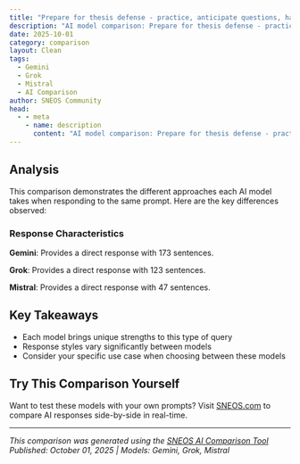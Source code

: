 ```yaml
---
title: "Prepare for thesis defense - practice, anticipate questions, handle stress"
description: "AI model comparison: Prepare for thesis defense - practice, anticipate questions, handle stress..."
date: 2025-10-01
category: comparison
layout: Clean
tags:
  - Gemini
  - Grok
  - Mistral
  - AI Comparison
author: SNEOS Community
head:
  - - meta
    - name: description
      content: "AI model comparison: Prepare for thesis defense - practice, anticipate questions, handle stress..."
---
```


<ChatComparison
  title="Prepare for thesis defense - practice, anticipate questions, handle stress"
  prompt="Prepare for thesis defense - practice, anticipate questions, handle stress"
  :responses='{
    "Gemini": "Okay, let\u0027s get you ready for your thesis defense! I\u0027ll help you practice, anticipate questions, and develop strategies for managing stress. We\u0027ll break this down into manageable sections.\n\n**I. Practice Makes Perfect (and Reduces Anxiety!)**\n\n*   **The Full Rehearsal:**\n    *   **Goal:**  Simulate the real defense as closely as possible.\n    *   **Steps:**\n        1.  **Time Yourself:**  Strictly adhere to the time limit for your presentation. If you\u0027re given 30 minutes, rehearse for 30 minutes.\n        2.  **Present Out Loud:**  Don\u0027t just read your slides to yourself. Speak naturally, using your own words.  Practice transitioning between slides smoothly.\n        3.  **Record Yourself (Audio and/or Video):**  This is crucial.  You\u0027ll be able to identify areas where you stumble, speak too quickly, or use filler words (\u0022um,\u0022 \u0022ah,\u0022 \u0022like\u0022).  It also helps you see your body language (nervous fidgeting, etc.).\n        4.  **Practice with an Audience (Even a Pet!):**  Present to friends, family, lab mates, or even a willing pet.  Ask them to listen critically and provide feedback.  Ideally, at least one person should be familiar with your field.\n        5.  **Take Questions:**  After your practice presentation, have your audience ask you questions.  Start with the questions you anticipate (see next section) and then ask them to come up with new ones.\n        6.  **Refine and Repeat:**  Based on the feedback you receive, revise your presentation and practice again.  Repeat this process several times.\n\n*   **Elevator Pitch/Summary:**\n    *   **Goal:** To quickly and clearly explain the essence of your thesis.\n    *   **Practice:** Develop a 1-2 minute summary of your thesis. Include:\n        *   The problem you addressed\n        *   Your approach/methodology\n        *   Your key findings/results\n        *   The significance/implications of your work\n    *   **Why it\u0027s important:** You may be asked to summarize your thesis right at the beginning or at other points during the defense.\n\n**II. Anticipating Questions: Know Your Stuff**\n\n*   **Categories of Questions:**  Think about questions in these categories:\n\n    *   **General Understanding:**\n        *   \u0022Can you summarize your thesis in a few sentences?\u0022 (Elevator pitch!)\n        *   \u0022What motivated this research?\u0022\n        *   \u0022Why is this work important?\u0022\n        *   \u0022What are the limitations of your study?\u0022\n        *   \u0022What future research do you envision stemming from this work?\u0022\n    *   **Methodology:**\n        *   \u0022Why did you choose this particular method?\u0022\n        *   \u0022What are the assumptions underlying your methodology?\u0022\n        *   \u0022What are the potential sources of error in your methodology?\u0022\n        *   \u0022How did you validate your results?\u0022\n        *   \u0022Were there any unexpected challenges you faced in your methodology, and how did you overcome them?\u0022\n    *   **Results and Interpretation:**\n        *   \u0022Can you explain this particular result in more detail?\u0022\n        *   \u0022How do your results compare to previous research in the field?\u0022\n        *   \u0022Are there any alternative interpretations of your results?\u0022\n        *   \u0022Are there any inconsistencies in your data, and how do you explain them?\u0022\n        *   \u0022What are the implications of your findings for [specific application/field]?\u0022\n    *   **Specific Details:**  (Be prepared to answer very specific questions about your data, analysis, or literature.)\n        *   \u0022Can you explain the rationale behind this particular equation/formula?\u0022\n        *   \u0022Why did you choose this particular parameter value?\u0022\n        *   \u0022What is the significance of this particular figure/table?\u0022\n        *   \u0022Can you elaborate on the findings of [Specific Paper] that you cited?\u0022\n    *   **Weaknesses and Limitations:**  (It\u0027s okay to acknowledge limitations \u2013 shows self-awareness and critical thinking.)\n        *   \u0022What are the limitations of your model/approach?\u0022\n        *   \u0022What are the potential sources of bias in your data?\u0022\n        *   \u0022What are the assumptions that you made, and how might they affect your conclusions?\u0022\n    *   **Future Directions:**\n        *   \u0022What are the next steps in this research?\u0022\n        *   \u0022How could this work be extended or improved?\u0022\n        *   \u0022What are the potential applications of your findings?\u0022\n\n*   **Brainstorming and Preparation:**\n\n    1.  **List Potential Questions:**  Write down every possible question you can think of, based on the categories above, the feedback you\u0027ve received, and your committee members\u0027 areas of expertise.\n    2.  **Outline Answers:**  Don\u0027t memorize answers verbatim, but create outlines for each question. Focus on key points, supporting evidence, and logical reasoning.\n    3.  **Know Your Literature:**  Be intimately familiar with the key papers in your field, especially those you cited in your thesis. Be prepared to discuss them in detail.\n    4.  **Review Your Thesis Thoroughly:**  Read your entire thesis (and appendices!) multiple times. Pay close attention to details, figures, tables, and equations.  You need to be an expert on *your* work.\n    5.  **Anticipate Your Committee\u0027s Biases:**  Consider each committee member\u0027s research interests and potential biases. What questions are they likely to ask based on their own work?\n    6.  **Prepare Visual Aids (If Needed):**  If you think a visual aid (extra slide, diagram, etc.) would help explain a complex concept or answer a potential question, prepare it in advance.  Have it ready to go in case you need it.\n\n**III. Handling Questions Effectively:  The Art of the Answer**\n\n*   **Active Listening:**  Pay close attention to the question being asked.  Don\u0027t interrupt.  Make sure you understand the question before you start answering.\n*   **Clarification:**  If you don\u0027t understand a question, *ask for clarification*.  \u0022Could you please rephrase that?\u0022 or \u0022Are you asking about X or Y?\u0022 are perfectly acceptable.\n*   **Think Before You Speak:**  Take a moment to gather your thoughts before you begin answering.  It\u0027s okay to pause for a few seconds.\n*   **Be Concise and Focused:**  Answer the question directly and avoid rambling.  Stick to the key points and avoid unnecessary details.\n*   **Acknowledge Limitations:**  It\u0027s okay to admit that you don\u0027t know the answer to a question.  \u0022That\u0027s an interesting question. I haven\u0027t considered that, but I will definitely look into it further\u0022 is a good response.  You can also offer a potential explanation or suggest a direction for future research.  Don\u0027t try to bluff your way through an answer \u2013 it will likely be obvious.\n*   **Stay Calm and Respectful:**  Even if you disagree with a question or feel challenged, remain calm, polite, and respectful.  Remember, the goal is to have a constructive discussion.\n*   **Visual Aids to the Rescue:** Use prepared visual aids (if you have them) to clarify a point or support your answer.\n*   **Tie Back to Your Thesis:** Whenever possible, connect your answers back to the broader goals and significance of your thesis.\n\n**IV. Managing Stress:  Mind and Body**\n\n*   **Preparation is Key:**  The more prepared you are, the less anxious you will feel.\n*   **Positive Self-Talk:**  Replace negative thoughts with positive affirmations.  Remind yourself of your accomplishments and your expertise.\n*   **Practice Relaxation Techniques:**  Deep breathing exercises, meditation, or yoga can help calm your nerves. Practice these techniques regularly in the days leading up to your defense.\n*   **Get Enough Sleep:**  Aim for 7-8 hours of sleep the night before your defense.  Avoid caffeine and alcohol before bed.\n*   **Eat a Healthy Meal:**  Eat a nutritious breakfast or lunch on the day of your defense.  Avoid sugary foods that can lead to a crash.\n*   **Exercise:**  Physical activity can help reduce stress and improve your mood.  Go for a walk, run, or workout in the days leading up to your defense.\n*   **Visualize Success:**  Imagine yourself successfully defending your thesis.  Visualize yourself answering questions confidently and receiving positive feedback.\n*   **Talk to Someone:**  Share your anxieties and concerns with friends, family, or a mentor.  Talking about your feelings can help you feel less overwhelmed.\n*   **Dress Comfortably and Professionally:**  Wear clothes that make you feel confident and comfortable.\n*   **Arrive Early:**  Give yourself plenty of time to get to the defense location and set up your presentation.\n*   **Remember Why You Started:**  Reflect on the passion that drove you to pursue this research in the first place.  Remind yourself of the impact your work can have.\n*   **It\u0027s Okay to Be Nervous:**  It\u0027s normal to feel nervous before your thesis defense.  Acknowledge your feelings and don\u0027t try to suppress them.\n*    **Celebrate Afterward!**  No matter how the defense goes, you\u0027ve completed a huge accomplishment. Take time to relax and celebrate your hard work.\n\n**V. Specific Scenarios and How to Handle Them**\n\n*   **\u0022I Don\u0027t Know\u0022 Situation:** As mentioned, it\u0027s okay to admit you don\u0027t know. Acknowledge the question\u0027s importance, and explain why you don\u0027t know (e.g., \u0022That\u0027s outside the scope of my research,\u0022 or \u0022I didn\u0027t have the resources to explore that aspect\u0022). Offer potential directions for future research that could address the question.\n\n*   **Committee Member is Hostile/Aggressive:** This is rare, but it can happen. Remain calm and professional. Don\u0027t get defensive or argumentative. Answer the questions as objectively as possible. If the questioning becomes truly inappropriate (e.g., personal attacks), you can politely say, \u0022I\u0027m not sure how that\u0027s relevant to my thesis.\u0022  If it continues, you may want to subtly signal to your advisor that you need help navigating the situation.\n\n*   **Presentation Glitches (Technical Issues):** Have a backup plan! Save your presentation on a USB drive, email it to yourself, and/or print out key slides. If something goes wrong, take a deep breath, and try to troubleshoot the problem. If you can\u0027t fix it, you can continue your presentation without the slides (focusing on the key points) or ask if you can reschedule.\n\n*   **Running Out of Time:** Keep a close eye on the time during your presentation. If you\u0027re running short, prioritize the most important sections and cut out less essential material. Don\u0027t rush through the remaining slides \u2013 focus on clarity and conciseness.\n\n**VI.  Pre-Defense Checklist:**\n\n*   [ ] Practice presentation at least 3 times.\n*   [ ] Prepare and practice your elevator pitch.\n*   [ ] List and outline answers to anticipated questions.\n*   [ ] Review your thesis thoroughly.\n*   [ ] Know your literature.\n*   [ ] Prepare visual aids (if needed).\n*   [ ] Plan your outfit.\n*   [ ] Get enough sleep.\n*   [ ] Prepare any materials to bring (printed slides, water, etc).\n*   [ ] Confirm date, time, and location of defense.\n*   [ ] Send thesis to committee members (if you haven\u0027t already).\n*   [ ] Breathe and relax! You\u0027ve got this!\n\n**Let\u0027s Practice!**\n\nTo make this more practical, give me the following information:\n\n1.  **Your Field of Study:** (e.g., Mechanical Engineering, Molecular Biology, History, etc.)\n2.  **A Brief Summary of Your Thesis Topic:** (Just a sentence or two will do.)\n3.  **Your Biggest Concern About the Defense:** (What are you most worried about?)\n\nOnce I have this information, I can start asking you specific questions and help you refine your answers. Good luck!\n",
    "Grok": "Preparing for a thesis defense is a critical step in completing your academic journey. A successful defense requires thorough preparation, strategic anticipation of questions, and effective stress management. Below is a comprehensive guide to help you prepare, practice, anticipate questions, and handle stress during this important event.\n\n---\n\n### **1. Practice for Your Defense**\nPracticing your presentation and responses is essential to build confidence and ensure a smooth delivery. Here are some actionable steps:\n\n- **Know Your Thesis Inside Out**: Review every section of your thesis\u2014introduction, literature review, methodology, results, discussion, and conclusion. Be clear on your research question, objectives, methods, findings, and contributions. If there are weak areas or limitations, be prepared to address them confidently.\n- **Create a Strong Presentation**:\n  - Develop a clear, concise, and engaging PowerPoint or visual aid that summarizes key aspects of your research.\n  - Stick to the allocated time (usually 20-30 minutes for the presentation). Practice to ensure you don\u2019t rush or exceed the time limit.\n  - Focus on the \u0022big picture\u0022: Why is your research important? What problem does it solve? What are the key findings?\n  - Use visuals like graphs, charts, or images to explain complex concepts.\n- **Rehearse Multiple Times**:\n  - Practice your presentation alone to get comfortable with the flow and timing.\n  - Present in front of peers, advisors, or family to simulate the actual defense and get constructive feedback.\n  - Record yourself (audio or video) to observe your body language, tone, and pacing. Look for filler words (\u0022um,\u0022 \u0022like\u0022) and work on eliminating them.\n- **Prepare for Different Formats**: Depending on your institution, the defense may be public or private, in-person or virtual. Familiarize yourself with the format and any technology (e.g., Zoom, projectors) you\u2019ll be using.\n\n---\n\n### **2. Anticipate Questions**\nDuring the Q\u0026A session, examiners will test your understanding of your research, critical thinking, and ability to defend your work. Anticipating potential questions can help you respond confidently. Here\u2019s how to prepare:\n\n- **Understand the Types of Questions**:\n  - **Clarification Questions**: These seek to understand specific parts of your work (e.g., \u201CCan you explain why you chose this methodology?\u201D).\n  - **Critical/Challenging Questions**: These test the validity of your research or decisions (e.g., \u201CHow do you justify this sample size?\u201D or \u201CWhy didn\u2019t you use X method instead?\u201D).\n  - **Theoretical/Conceptual Questions**: These assess your grasp of the broader field (e.g., \u201CHow does your research align with or contradict existing theories?\u201D).\n  - **Future Work Questions**: These explore the implications or next steps (e.g., \u201CWhat are the practical applications of your findings?\u201D or \u201CWhat would you do differently in future studies?\u201D).\n- **Prepare for Common Questions**:\n  - What is the significance of your research?\n  - What are the main limitations of your study, and how did you address them?\n  - How did you ensure the reliability and validity of your results?\n  - How does your work contribute to the existing body of knowledge?\n  - What statistical or analytical tools did you use, and why?\n- **Review Your Weak Points**: Identify areas of your thesis where you feel less confident (e.g., a small sample size, unexpected results) and prepare clear, honest explanations. Don\u2019t try to hide limitations\u2014acknowledge them and explain how they were mitigated or could be addressed in future work.\n- **Consult Your Advisor and Peers**: Ask your advisor or colleagues to review your work and pose tough questions during mock defenses. They may highlight areas you hadn\u2019t considered.\n- **Stay Updated on Literature**: Be prepared to discuss recent developments in your field, especially if they relate to your topic. Examiners may ask how your work fits into the current research landscape.\n\n**Tip for Answering Questions**:\n- Listen carefully to the question before responding\u2014don\u2019t interrupt.\n- Take a moment to think if needed. It\u2019s okay to say, \u201CLet me think about that for a second.\u201D\n- Be concise and focused. Avoid rambling.\n- If you don\u2019t know the answer, admit it honestly and offer to look into it or speculate reasonably (e.g., \u201CI\u2019m not entirely sure, but I believe\u2026\u201D or \u201CThat\u2019s an interesting question; I\u2019d need to explore it further\u201D).\n\n---\n\n### **3. Handle Stress and Build Confidence**\nDefending your thesis can be nerve-wracking, but managing stress and maintaining a positive mindset will help you perform at your best. Here are strategies to cope with anxiety and boost confidence:\n\n- **Preparation is Key to Confidence**:\n  - The more familiar you are with your research and presentation, the less you\u2019ll worry about forgetting something.\n  - Have a printed copy of your thesis or key notes handy during the defense for quick reference if needed.\n- **Practice Stress-Relief Techniques**:\n  - **Deep Breathing**: Practice slow, deep breaths to calm your nerves before and during the defense. A simple 4-7-8 breathing technique (inhale for 4, hold for 7, exhale for 8) can help.\n  - **Visualization**: Imagine yourself delivering a successful defense\u2014visualize the room, the audience, and your confident demeanor.\n  - **Positive Affirmations**: Remind yourself of your hard work and expertise. Tell yourself, \u201CI\u2019ve prepared for this, and I\u2019m ready.\u201D\n- **Get Adequate Rest and Nutrition**:\n  - Avoid cramming the night before. Get a good night\u2019s sleep to stay sharp.\n  - Eat a balanced meal before the defense to maintain energy levels. Avoid heavy or sugary foods that might cause energy spikes or crashes.\n  - Stay hydrated\u2014keep water nearby during the defense.\n- **Dress Professionally and Comfortably**:\n  - Wear attire that makes you feel confident and is appropriate for the academic setting (e.g., business casual or formal, depending on your institution\u2019s norms).\n  - Ensure your clothing is comfortable so you\u2019re not distracted during the defense.\n- **Arrive Early and Set Up**:\n  - Whether in-person or online, arrive early to test equipment, arrange materials, and get comfortable with the environment.\n  - Double-check your slides, internet connection, and any other tools to avoid last-minute technical issues.\n- **Reframe Nervousness as Excitement**:\n  - Remind yourself that feeling nervous is normal and means you care about your work.\n  - Channel nervous energy into enthusiasm for sharing your research.\n- **Focus on the Conversation**:\n  - Treat the defense as a discussion rather than an interrogation. Examiners are often interested in engaging with your ideas, not trying to \u201Ccatch\u201D you.\n  - Maintain eye contact, smile, and use a confident tone to connect with your audience.\n- **Have a Support System**:\n  - Talk to friends, family, or mentors for encouragement before the defense.\n  - Celebrate small wins during preparation (e.g., a successful mock presentation) to stay motivated.\n\n**During the Defense**:\n- If you feel overwhelmed, pause, take a deep breath, and sip water if needed. It\u2019s okay to take a moment to compose yourself.\n- Focus on one question at a time during the Q\u0026A\u2014don\u2019t worry about what\u2019s coming next.\n- Remember that mistakes happen. If you misstep, correct yourself calmly and move on.\n\n**After the Defense**:\n- Regardless of the outcome, acknowledge your hard work. Completing a thesis and defending it is a significant achievement.\n- Reflect on feedback from examiners to improve your work or future projects.\n- Take time to decompress and celebrate with loved ones.\n\n---\n\n### **Additional Tips**\n- **Know Your Committee**: Research the background and expertise of your examiners. Are they likely to focus on methodology, theory, or practical applications? Tailor your preparation accordingly.\n- **Be Polite and Respectful**: Even if a question feels aggressive, respond calmly and professionally. Thank examiners for their questions or feedback.\n- **Prepare a Backup Plan**: Have backup slides or notes for complex topics that might come up. Also, save your presentation in multiple formats (e.g., USB, cloud) in case of technical issues.\n- **Mock Defense**: Organize a full mock defense with peers or your advisor. Simulate the real experience, including timing, questions, and interruptions, to build familiarity.\n\n---\n\n### **Sample Timeline for Preparation**\n- **1-2 Months Before**: Review your thesis thoroughly, prepare your presentation, and identify potential questions.\n- **2-3 Weeks Before**: Start practicing your presentation daily and seek feedback from peers or advisors.\n- **1 Week Before**: Conduct mock defenses, finalize slides, and focus on stress management techniques.\n- **Day Before**: Rest, do a light review, ensure all materials are ready, and avoid overthinking.\n- **Day of Defense**: Arrive early, stay calm, and trust your preparation.\n\n---\n\nBy following these steps, you\u2019ll be well-prepared to deliver a confident and professional thesis defense. Remember that the defense is not just an evaluation but also an opportunity to showcase your expertise and passion for your research. Embrace the process, and good luck! If you have specific concerns or areas you\u2019d like to focus on, feel free to ask for more tailored advice.",
    "Mistral": "Preparing for your thesis defense involves thorough preparation, anticipating potential questions, and managing stress effectively. Here are some steps to help you through the process:\n\n### 1. **Thorough Preparation**\n\n#### **Review Your Thesis**\n- **Read and Understand**: Ensure you have a deep understanding of every section of your thesis.\n- **Highlight Key Points**: Identify the main arguments, findings, and conclusions.\n- **Clarify Weak Points**: Be prepared to explain any weaknesses or limitations in your research.\n\n#### **Practice Your Presentation**\n- **Structure**: Follow a clear structure: introduction, methodology, results, discussion, and conclusions.\n- **Time Management**: Practice to ensure you stay within the allotted time.\n- **Visuals**: Use clear and concise slides to support your presentation.\n\n#### **Mock Defense**\n- **Practice with Peers**: Conduct a mock defense with peers or mentors.\n- **Feedback**: Seek constructive feedback and make necessary adjustments.\n\n### 2. **Anticipate Questions**\n\n#### **Common Questions**\n- **Introduction**: Why did you choose this topic? What is the significance of your research?\n- **Methodology**: Why did you choose this method? What are the limitations?\n- **Results**: How did you analyze your data? What are the key findings?\n- **Discussion**: How do your findings compare with existing literature? What are the implications?\n- **Conclusions**: What are the broader implications of your research? What are the next steps?\n\n#### **Specific Questions**\n- **Theoretical Framework**: How does your research fit within the existing theoretical framework?\n- **Ethical Considerations**: How did you address ethical issues in your research?\n- **Future Research**: What areas do you suggest for future research based on your findings?\n\n#### **Critical Questions**\n- **Challenges**: What were the biggest challenges you faced, and how did you overcome them?\n- **Alternative Approaches**: What alternative methods or approaches could have been used?\n- **Critiques**: How would you respond to potential critiques of your research?\n\n### 3. **Handle Stress**\n\n#### **Physical Preparation**\n- **Sleep**: Ensure you get enough rest the night before.\n- **Nutrition**: Eat a balanced meal before your defense.\n- **Exercise**: Engage in light exercise to reduce stress.\n\n#### **Mental Preparation**\n- **Mindfulness**: Practice mindfulness techniques such as deep breathing or meditation.\n- **Visualization**: Visualize a successful defense to build confidence.\n- **Support System**: Talk to supportive friends, family, or mentors.\n\n#### **During the Defense**\n- **Stay Calm**: Take deep breaths if you feel nervous.\n- **Pause and Think**: Take a moment to think before answering questions.\n- **Clarify Questions**: If you don\u2019t understand a question, ask for clarification.\n\n### 4. **Post-Defense**\n\n#### **Reflect**\n- **Feedback**: Reflect on the feedback you received and how you can improve.\n- **Celebrate**: Take a moment to celebrate your achievement.\n\n#### **Follow-Up**\n- **Revisions**: Make any necessary revisions based on the feedback.\n- **Publication**: Consider publishing your research if applicable.\n\n### Additional Tips\n\n- **Dress Appropriately**: Dress professionally to make a good impression.\n- **Arrive Early**: Arrive at the venue early to settle in and prepare.\n- **Bring Notes**: Bring a copy of your thesis and any notes you might need.\n\nBy following these steps, you can prepare effectively for your thesis defense, anticipate potential questions, and manage stress to ensure a successful outcome. Good luck!"
  }'
  published-date="11:02"
/>

## Analysis

This comparison demonstrates the different approaches each AI model takes when responding to the same prompt. Here are the key differences observed:

### Response Characteristics

**Gemini**: Provides a direct response with 173 sentences. 

**Grok**: Provides a direct response with 123 sentences. 

**Mistral**: Provides a direct response with 47 sentences. 

## Key Takeaways

- Each model brings unique strengths to this type of query
- Response styles vary significantly between models
- Consider your specific use case when choosing between these models

## Try This Comparison Yourself

Want to test these models with your own prompts? Visit [SNEOS.com](https://sneos.com) to compare AI responses side-by-side in real-time.

---

*This comparison was generated using the [SNEOS AI Comparison Tool](https://sneos.com)*
*Published: October 01, 2025 | Models: Gemini, Grok, Mistral*
